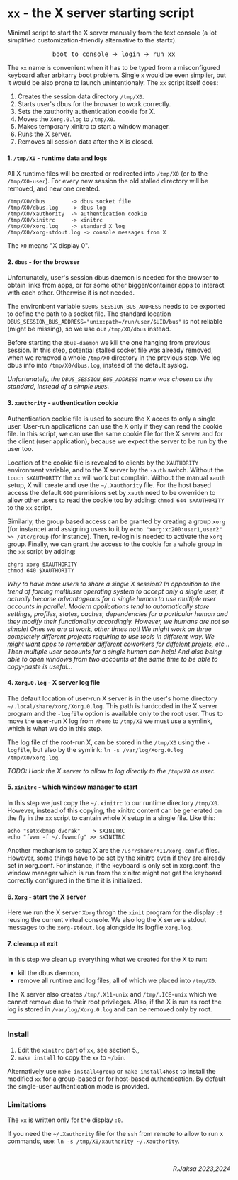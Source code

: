 # `xx` - the X server starting script

Minimal script to start the X server manually from the text console (a lot
simplified customization-friendly alternative to the startx).

<p align="center">
<tt>boot to console</tt> &nbsp;&rarr;&nbsp; <tt>login</tt> &nbsp;&rarr;&nbsp; <tt>run xx</tt>
&nbsp; &nbsp; &nbsp; </p>

<div align=right>

</div>

The `xx` name is convenient when it has to be typed from a misconfigured
keyboard after arbitarry boot problem.  Single `x` would be even simplier, but it
would be also prone to launch unintentionaly.  The `xx` script itself does:

1. Creates the session data directory `/tmp/X0`.
2. Starts user's dbus for the browser to work correctly.
3. Sets the xauthority authentication cookie for X.
4. Moves the `Xorg.0.log` to `/tmp/X0`.
5. Makes temporary xinitrc to start a window manager.
6. Runs the X server.
7. Removes all session data after the X is closed.

#### 1. `/tmp/X0` - runtime data and logs

All X runtime files will be created or redirected into `/tmp/X0` (or to the
`/tmp/X0-user`).  For every new session the old stalled directory will be
removed, and new one created.

```
/tmp/X0/dbus		-> dbus socket file
/tmp/X0/dbus.log	-> dbus log
/tmp/X0/xauthority	-> authentication cookie
/tmp/X0/xinitrc		-> xinitrc
/tmp/X0/xorg.log	-> standard X log
/tmp/X0/xorg-stdout.log	-> console messages from X
```

The `X0` means "X display 0".
  
#### 2. `dbus` - for the browser

Unfortunately, user's session dbus daemon is needed for the browser to obtain
links from apps, or for some other bigger/container apps to interact with each
other.  Otherwise it is not needed.

The environbent variable `$DBUS_SESSION_BUS_ADDRESS` needs to be exported to
define the path to a socket file.  The standard location
`DBUS_SESSION_BUS_ADDRESS="unix:path=/run/user/$UID/bus"` is not reliable
(might be missing), so we use our `/tmp/X0/dbus` instead.

Before starting the `dbus-daemon` we kill the one hanging from previous
session.  In this step, potential stalled socket file was already removed, when
we removed a whole `/tmp/X0` directory in the previous step.  We log dbus info
into `/tmp/X0/dbus.log`, instead of the default syslog.

<i> Unfortunately, the `DBUS_SESSION_BUS_ADDRESS` name was chosen as the
standard, instead of a simple `DBUS`. </i>

#### 3. `xauthority` - authentication cookie

Authentication cookie file is used to secure the X acces to only a single user.
User-run applications can use the X only if they can read the cookie file.  In
this script, we can use the same cookie file for the X server and for the
client (user application), because we expect the server to be run by the user
too.

Location of the cookie file is revealed to clients by the `XAUTHORITY`
environment variable, and to the X server by the `-auth` switch.  Without the
`touch $XAUTHORITY` the `xx` will work but complain.  Without the manual
`xauth` setup, X will create and use the `~/.Xauthority` file.  For the host
based access the default `600` permisions set by `xauth` need to be owerriden
to allow other users to read the cookie too by adding: `chmod 644 $XAUTHORITY`
to the `xx` script.

Similarly, the group based access can be granted by creating a group `xorg`
(for instance) and assigning users to it by `echo "xorg:x:200:user1,user2" >>
/etc/group` (for instance).  Then, re-login is needed to activate the `xorg`
group.  Finally, we can grant the access to the cookie for a whole group in the
`xx` script by adding:

```
chgrp xorg $XAUTHORITY
chmod 640 $XAUTHORITY
```

<i> Why to have more users to share a single X session?  In opposition to the
trend of forcing multiuser operating system to accept only a single user, it
actually become advantageous for a single human to use multiple user accounts
in parallel.  Modern applications tend to automatically store settings,
profiles, states, caches, dependencies for a particular human and they modify
their functionality accordingly.  However, we humans are not so simple!  Ones
we are at work, other times not!  We might work on three completely different
projects requiring to use tools in different way.  We might want apps to
remember different coworkers for diffelent projets, etc...  Then multiple user
accounts for a single human can help!  And also being able to open windows from
two accounts at the same time to be able to copy-paste is useful... </i>

#### 4. `Xorg.0.log` - X server log file

The default location of user-run X server is in the user's home directory
`~/.local/share/xorg/Xorg.0.log`.  This path is hardcoded in the X server
program and the `-logfile` option is available only to the root user.  Thus to
move the user-run X log from `/home` to `/tmp/X0` we must use a symlink, which
is what we do in this step.

The log file of the root-run X, can be stored in the `/tmp/X0` using the
`-logfile`, but also by the symlink: `ln -s /var/log/Xorg.0.log /tmp/X0/xorg.log`.

<i> TODO: Hack the X server to allow to log directly to the `/tmp/X0` as user.</i>

#### 5. `xinitrc` - which window manager to start

In this step we just copy the `~/.xinitrc` to our runtime directory `/tmp/X0`.
However, instead of this copying, the xinitrc content can be generated on the
fly in the `xx` script to cantain whole X setup in a single file.  Like this:

```
echo "setxkbmap dvorak"    > $XINITRC
echo "fvwm -f ~/.fvwmcfg" >> $XINITRC
```

Another mechanism to setup X are the `/usr/share/X11/xorg.conf.d` files.
However, some things have to be set by the xinitrc even if they are already set
in xorg.conf.  For instance, if the keyboard is only set in xorg.conf, the
window manager which is run from the xinitrc might not get the keyboard
correctly configured in the time it is initialized.

#### 6. `Xorg` - start the X server

Here we run the X server `Xorg` throgh the `xinit` program for the display `:0`
reusing the current virtual console.  We also log the X servers stdout messages
to the `xorg-stdout.log` alongside its logfile `xorg.log`.

#### 7. cleanup at exit

In this step we clean up everything what we created for the X to run:

 * kill the dbus daemon,
 * remove all runtime and log files, all of which we placed into `/tmp/X0`.

The X server also creates `/tmp/.X11-unix` and `/tmp/.ICE-unix` which we cannot
remove due to their root privileges.  Also, if the X is run as root the log is
stored in `/var/log/Xorg.0.log` and can be removed only by root.

---

### Install

 1. Edit the `xinitrc` part of `xx`, see section 5.,
 2. `make install` to copy the `xx` to `~/bin`.

Alternatively use `make install4group` or `make install4host` to install the
modified `xx` for a group-based or for host-based authentication.  By default
the single-user authentication mode is provided.

### Limitations

The `xx` is written only for the display `:0`.

If you need the `~/.Xauthority` file for the `ssh` from remote to allow to run
x commands, use: `ln -s /tmp/X0/xauthority ~/.Xauthority`.

<br><div align=right><i>R.Jaksa 2023,2024</i></div>
